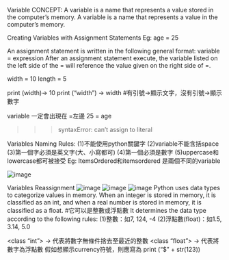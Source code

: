 Variable
CONCEPT: A variable is a name that represents a value stored in the computer’s memory.
A variable is a name that represents a value in the computer’s memory. 

Creating Variables with Assignment Statements
Eg:  age = 25

An assignment statement is written in the following general format:
variable  = expression
After an assignment statement execute, the variable listed on the left side of the = will reference the value given on the right side of =.

width = 10
length = 5 

print (width)→ 10
print (“width”) → width    #有引號→顯示文字，沒有引號→顯示數字

variable 一定會出現在 =左邊
25 = age 
>>>syntaxError: can’t assign to literal

Variables Naming Rules:
(1)不能使用python關鍵字
(2)variable不能含括space
(3)第一個字必須是英文字(大、小寫都可)
(4)第一個必須是數字
(5)uppercase和lowercase都可被接受
Eg:  ItemsOrdered和itemsordered 是兩個不同的variable

![image](https://github.com/itsmewm17/Python-Note/assets/166125320/1940a0a1-7a5a-46e6-9059-1e229ec70688)


Variables Reassignment
![image](https://github.com/itsmewm17/Python-Note/assets/166125320/b4b0a36e-cc32-4083-8216-e8bd24a7f7b3)
![image](https://github.com/itsmewm17/Python-Note/assets/166125320/4aa67d95-d4be-4fb8-8675-039ead724de7)
![image](https://github.com/itsmewm17/Python-Note/assets/166125320/fc36d9fc-870d-49f3-b1d9-665f6267e007)
Python uses data types to categorize values in memory. When an integer is stored in memory, it is classified as an int, and when a real number is stored in memory, it is classified as a float. 
#它可以是整數或浮點數
It determines the data type according to the following rules:
(1)整數：如7, 124, -4
(2)浮點數(float)：如1.5, 3.14, 5.0

<class “int”> → 代表將數字無條件捨去至最近的整數
<class “float”> → 代表將數字為浮點數
假如想顯示currency符號，則應寫為 print (“$” + str(123))




